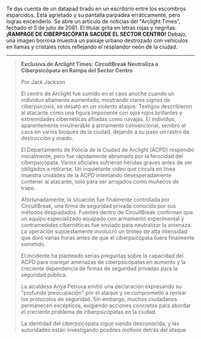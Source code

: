 Te das cuenta de un datapad tirado en un escritorio entre los escombros esparcidos. Está agrietado y su pantalla parpadea erráticamente, pero logras encenderlo. Se abre un artículo de noticias del "Arclight Times", fechado el 5 de julio de 2081. El titular grita en letras rojas y negritas: **¡RAMPAGE DE CIBERPSICÓPATA SACUDE EL SECTOR CENTRO!** Debajo, una imagen borrosa muestra un paisaje urbano destrozado con vehículos en llamas y cristales rotos reflejando el resplandor neón de la ciudad.

---

> **Exclusiva de Arclight Times: CircuitBreak Neutraliza a Ciberpsicópata en Rampa del Sector Centro**
>
> Por Jack Jackson
>
> El centro de Arclight fue sumido en el caos anoche cuando un individuo altamente aumentado, mostrando claros signos de ciberpsicosis, se desató en un violento ataque. Testigos describieron al atacante como una figura imponente con ojos rojos brillantes y extremidades cibernéticas afiladas como navajas. El individuo, aparentemente invulnerable a armamento convencional, sembró el caos en varios bloques de la ciudad, dejando a su paso un rastro de destrucción y miedo.
>
> El Departamento de Policía de la Ciudad de Arclight (ACPD) respondió inicialmente, pero fue rápidamente abrumado por la ferocidad del ciberpsicópata. Varios oficiales sufrieron heridas graves antes de ser obligados a retirarse. Un inquietante video que circula en línea muestra unidades de la ACPD intentando desesperadamente contener al atacante, solo para ser arrojados como muñecos de trapo.
>
> Afortunadamente, la situación fue finalmente controlada por CircuitBreak, una firma de seguridad privada conocida por sus métodos despiadados. Fuentes dentro de CircuitBreak confirman que un equipo especializado equipado con armamento experimental y contramedidas cibernéticas fue enviado para neutralizar la amenaza. La operación supuestamente involucró un tiroteo de alta intensidad que duró varias horas antes de que el ciberpsicópata fuera finalmente sometido.
>
> El incidente ha planteado serias preguntas sobre la capacidad del ACPD para manejar amenazas de ciberpsicópatas en aumento y la creciente dependencia de firmas de seguridad privadas para la seguridad pública.
>
> La alcaldesa Anya Petrova emitió una declaración expresando su "profunda preocupación" por el ataque y se comprometió a revisar los protocolos de seguridad. Sin embargo, muchos ciudadanos permanecen escépticos, exigiendo acciones concretas para abordar el creciente problema de ciberpsicópatas en la ciudad.
>
> La identidad del ciberpsicópata sigue siendo desconocida, y las autoridades están investigando posibles motivos detrás del ataque
